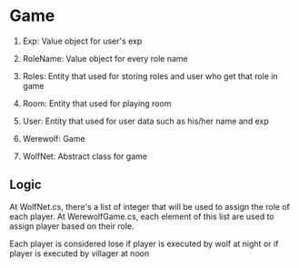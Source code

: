 # Game

1. Exp: Value object for user's exp

2. RoleName: Value object for every role name

3. Roles: Entity that used for storing roles and user who get that role in game

4. Room: Entity that used for playing room

5. User: Entity that used for user data such as his/her name and exp

6. Werewolf: Game

7. WolfNet: Abstract class for game

## Logic

At WolfNet.cs, there's a list of integer that will be used to assign the role of each player. At WerewolfGame.cs, each element of this list are used to assign player based on their role.

Each player is considered lose if player is executed by wolf at night or if player is executed by villager at noon
